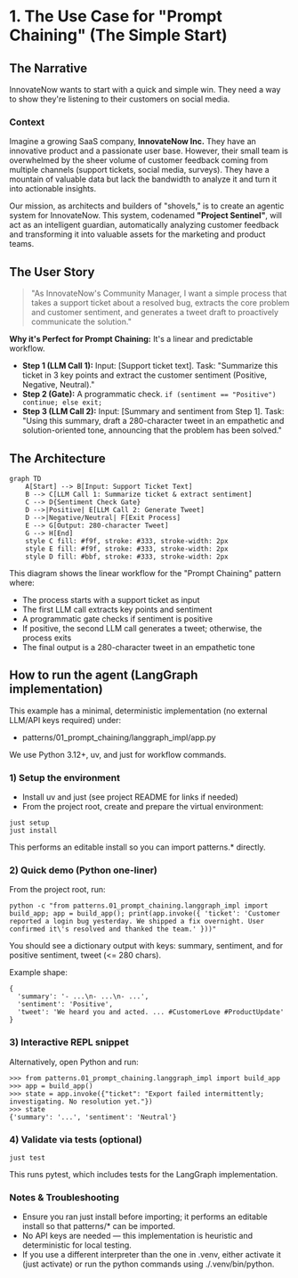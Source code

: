# 1. The Use Case for "Prompt Chaining" (The Simple Start)

## The Narrative

InnovateNow wants to start with a quick and simple win. They need a way to show they're listening to their customers
on social media.

### Context

Imagine a growing SaaS company, **InnovateNow Inc.** They have an innovative product and a passionate user base.
However, their small team is overwhelmed by the sheer volume of customer feedback coming from multiple channels (support
tickets, social media, surveys). They have a mountain of valuable data but lack the bandwidth to analyze it and turn it
into actionable insights.

Our mission, as architects and builders of "shovels," is to create an agentic system for InnovateNow. This system,
codenamed **"Project Sentinel"**, will act as an intelligent guardian, automatically analyzing customer feedback and
transforming it into valuable assets for the marketing and product teams.

## The User Story

> "As InnovateNow's Community Manager, I want a simple process that takes a support ticket about a resolved bug,
> extracts the core problem and customer sentiment, and generates a tweet draft to proactively communicate the
> solution."

**Why it's Perfect for Prompt Chaining:**
It's a linear and predictable workflow.

- **Step 1 (LLM Call 1):** Input: [Support ticket text]. Task: "Summarize this ticket in 3 key points and extract the
  customer sentiment (Positive, Negative, Neutral)."
- **Step 2 (Gate):** A programmatic check. `if (sentiment == "Positive") continue; else exit;`
- **Step 3 (LLM Call 2):** Input: [Summary and sentiment from Step 1]. Task: "Using this summary, draft a 280-character
  tweet in an empathetic and solution-oriented tone, announcing that the problem has been solved."

## The Architecture

```mermaid
graph TD
    A[Start] --> B[Input: Support Ticket Text]
    B --> C[LLM Call 1: Summarize ticket & extract sentiment]
    C --> D{Sentiment Check Gate}
    D -->|Positive| E[LLM Call 2: Generate Tweet]
    D -->|Negative/Neutral| F[Exit Process]
    E --> G[Output: 280-character Tweet]
    G --> H[End]
    style C fill: #f9f, stroke: #333, stroke-width: 2px
    style E fill: #f9f, stroke: #333, stroke-width: 2px
    style D fill: #bbf, stroke: #333, stroke-width: 2px
```

This diagram shows the linear workflow for the "Prompt Chaining" pattern where:

- The process starts with a support ticket as input
- The first LLM call extracts key points and sentiment
- A programmatic gate checks if sentiment is positive
- If positive, the second LLM call generates a tweet; otherwise, the process exits
- The final output is a 280-character tweet in an empathetic tone

## How to run the agent (LangGraph implementation)

This example has a minimal, deterministic implementation (no external LLM/API keys required) under:

- patterns/01_prompt_chaining/langgraph_impl/app.py

We use Python 3.12+, uv, and just for workflow commands.

### 1) Setup the environment

- Install uv and just (see project README for links if needed)
- From the project root, create and prepare the virtual environment:

```
just setup
just install
```

This performs an editable install so you can import patterns.* directly.

### 2) Quick demo (Python one-liner)

From the project root, run:

```
python -c "from patterns.01_prompt_chaining.langgraph_impl import build_app; app = build_app(); print(app.invoke({ 'ticket': 'Customer reported a login bug yesterday. We shipped a fix overnight. User confirmed it\'s resolved and thanked the team.' }))"
```

You should see a dictionary output with keys: summary, sentiment, and for positive sentiment, tweet (<= 280 chars).

Example shape:

```
{
  'summary': '- ...\n- ...\n- ...',
  'sentiment': 'Positive',
  'tweet': 'We heard you and acted. ... #CustomerLove #ProductUpdate'
}
```

### 3) Interactive REPL snippet

Alternatively, open Python and run:

```
>>> from patterns.01_prompt_chaining.langgraph_impl import build_app
>>> app = build_app()
>>> state = app.invoke({"ticket": "Export failed intermittently; investigating. No resolution yet."})
>>> state
{'summary': '...', 'sentiment': 'Neutral'}
```

### 4) Validate via tests (optional)

```
just test
```

This runs pytest, which includes tests for the LangGraph implementation.

### Notes & Troubleshooting

- Ensure you ran just install before importing; it performs an editable install so that patterns/* can be imported.
- No API keys are needed — this implementation is heuristic and deterministic for local testing.
- If you use a different interpreter than the one in .venv, either activate it (just activate) or run the python
  commands using ./.venv/bin/python.
